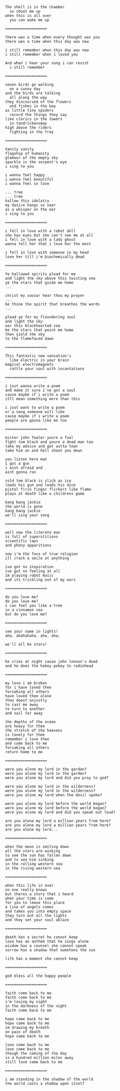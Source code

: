 ---
---
    The shell is in the chamber
      so shoot me up
    when this is all over
      you can wake me up

    ===================

    there was a time when every thought was you
    there was a time when this day was new

    i still remember when this day was new
    i still remember when i loved you

    And when i hear your song i can resist
      i still remember

    ===================

    seven birds go walking
      on a sunny day
    and the birds are talking
      all along the way
    they discoursed of the flowers
      and fishes in the bay
    as little tiny spiders
      record the things they say
    like clerics in the towers
      in tandrickensmay
    high above the riders
      fighting in the fray

    ===================

    Vanity vanity
    flagship of humanity
    glamour of the empty sky
    sparkle in the serpent's eye
    i sing to you

    i wanna feel happy
    i wanna feel beautiful
    i wanna feel in love

    ... tree
    ... tree
    hallow this idolatry
    my desire hangs so near
    as a whisper on the ear
    i sing to you

    ===================

    i fell in love with a robot doll
    she has eyes but she can't see me at all
    i fell in love with a lady ghost
    wanna tell her that i love her the most

    i fell in love with someone in my head
    love her till i'm biochemically dead

    ===================

    Ye hallowed spirits plead for me
    and light the sky above this twisting sea
    ye the stars that guide me home
    ...

    christ my savior hear thou my prayer
    ...
    be thine the spirit that breathes the words
    ...

    plead ye for my floundering soul
    and light the sky
    oer this blackhearted sea
    be the stars that point me home
    then yield the sky
    to the flamefaced dawn

    ===================

    This fantastic new sensation's
      like electric in your brain
    magical electromagnets
      rattle your soul with incantations

    ===================

    i just wanna write a poem
    and make it sure i've got a soul
    cause maybe if i write a poem
    itll mean something more than this

    i just want to write a poem
    or a song someone will like
    cause maybe if i write a poem
    people are gonna like me too

    ===================

    mister john fowler youre a fool
    fight tom black and youre a dead man too
    take my advice and get outta town
    take him on and hell shoot you down

    you listen here man
    i got a gun
    i aint afraid and
    aint gonna run

    cold tom black is slick as ice
    loads his gun and loads his dice
    pistol firin finger flickers like flame
    plays at death like a childrens game

    bang bang jackie
    the world is gone
    bang bang jackie
    we'll sing your song

    ===================

    well now the literate man
    is full of superstitions
    scientific laws
    and phony apparitions

    now i'm the face of true religion
    ill crack a smile at anything

    ive got no inspiration
    ive got no feeling at all
    im playing robot music
    and its trickling out of my ears

    ===================

    do you love me?
    do you love me?
    i can feel you like a tree
    in a cinnamon sea
    but do you love me?

    ===================

    see your name in lights!
    aha. ahahahaha. aha. aha.

    we'll all be stars!

    ===================

    he cries at night cause john lennon's dead
    and he does the hokey pokey to radiohead

    ===================

    my love i am broken
    for i have loved thee
    forsaking all others
    have loved thee alone
    thou doest unjustly
    to cast me away
    to turn to another
    and sail far away

    the depths of the ocean
    are heavy for thee
    the stretch of the heavens
    is lonely for thee
    remember i love thee
    and come back to me
    forsaking all others
    return home to me

    ===================

    were you alone my lord in the garden?
    were you alone my lord in the garden?
    were you alone my lord and did you pray to god?

    were you alone my lord in the wilderness?
    were you alone my lord in the wilderness?
    were you alone my lord when the devil spoke?

    were you alone my lord before the world began?
    were you alone my lord before the world began?
    were you alone my lord and did you speak out loud?

    are you alone my lord a million years from here?
    are you alone my lord a million years from here?
    are you alone my lord...

    ===================

    when the moon is smiling down
    all the stars are winking
    to see the sun has fallen down
    and to see him sinking
    in the rolling western sea
    in the rising western sea

    ===================

    when this life is over
    no one really knows
    but theres a story that i heard
    when your time is come
    for you to leave this place
    a line of angels comes
    and takes you into empty space
    they turn out all the lights
    and they set your soul ablaze

    ===================

    death has a secret he cannot keep
    love has an anthem that he sings alone
    wisdom has a counsel she cannot speak
    sorrow has a shadow that sweetens the sun

    life has a moment she cannot keep

    ===================

    god bless all the happy people

    ===================

    faith come back to me
    faith come back to me
    i'm losing my sight
    in the darkness of the night
    faith come back to me

    hope come back to me
    hope come back to me
    im drawing my breath
    on pain of death
    hope come back to me

    love come back to me
    love come back to me
    though the coming of the day
    is a hundred million miles away
    still love come back to me

    ===================

    i am standing in the shadow of the world
    the world casts a shadow upon itself
